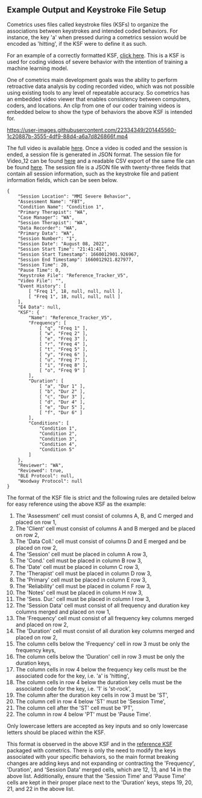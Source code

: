 ## Example Output and Keystroke File Setup
Cometrics uses files called keystroke files (KSFs) to organize the associations between keystrokes and intended coded behaviors.  For instance, the key 'a' when pressed during a cometrics session would be encoded as 'hitting', if the KSF were to define it as such.  

For an example of a correctly formatted KSF, [click here](https://github.com/Munroe-Meyer-Institute-VR-Laboratory/cometrics/blob/tutorials/tutorials/example_output_ksf_intro/ML_Coding_KSF.xlsx).  This is a KSF is used for coding videos of severe behavior with the intention of training a machine learning model.  

One of cometrics main development goals was the ability to perform retroactive data analysis by coding recorded video, which was not possible using existing tools to any level of repeatable accuracy.  So cometrics has an embedded video viewer that enables consistency between computers, coders, and locations.  An clip from one of our coder training videos is embedded below to show the type of behaviors the above KSF is intended for.


https://user-images.githubusercontent.com/22334349/201445560-1c20887b-3555-4df9-88d4-a6a7d826866f.mp4


The full video is available [here](https://github.com/Munroe-Meyer-Institute-VR-Laboratory/cometrics/blob/tutorials/tutorials/example_output_ksf_intro/Video_12.mp4).  Once a video is coded and the session is ended, a session file is generated in JSON format.  The session file for Video_12 can be found [here](https://github.com/Munroe-Meyer-Institute-VR-Laboratory/cometrics/blob/tutorials/tutorials/example_output_ksf_intro/12aMLMar222022.json) and a readable CSV export of the same file can be found [here](https://github.com/Munroe-Meyer-Institute-VR-Laboratory/cometrics/blob/tutorials/tutorials/example_output_ksf_intro/12aMLMar222022.csv).  The session file is a JSON file with twenty-three fields that contain all session information, such as the keystroke file and patient information fields, which can be seen below.

```
{
    "Session Location": "MMI Severe Behavior",
    "Assessment Name": "FBT",
    "Condition Name": "Condition 1",
    "Primary Therapist": "WA",
    "Case Manager": "WA",
    "Session Therapist": "WA",
    "Data Recorder": "WA",
    "Primary Data": "WA",
    "Session Number": "1",
    "Session Date": "August 08, 2022",
    "Session Start Time": "21:41:41",
    "Session Start Timestamp": 1660012901.926967,
    "Session End Timestamp": 1660012921.827977,
    "Session Time": 20,
    "Pause Time": 0,
    "Keystroke File": "Reference_Tracker_V5",
    "Video File": "",
    "Event History": [
        [ "Freq 1", 18, null, null, null ],
        [ "Freq 1", 18, null, null, null ]
    ],
    "E4 Data": null,
    "KSF": {
        "Name": "Reference_Tracker_V5",
        "Frequency": [
            [ "q", "Freq 1" ],
            [ "w", "Freq 2" ],
            [ "e", "Freq 3" ],
            [ "r", "Freq 4" ],
            [ "t", "Freq 5" ],
            [ "y", "Freq 6" ],
            [ "u", "Freq 7" ],
            [ "i", "Freq 8" ],
            [ "o", "Freq 9" ]
        ],
        "Duration": [
            [ "a", "Dur 1" ],
            [ "b", "Dur 2" ],
            [ "c", "Dur 3" ],
            [ "d", "Dur 4" ],
            [ "e", "Dur 5" ],
            [ "f", "Dur 6" ]
        ],
        "Conditions": [
            "Condition 1",
            "Condition 2",
            "Condition 3",
            "Condition 4",
            "Condition 5"
        ]
    },
    "Reviewer": "WA",
    "Reviewed": true,
    "BLE Protocol": null,
    "Woodway Protocol": null
}

```

The format of the KSF file is strict and the following rules are detailed below for easy reference using the above KSF as the example:
1. The 'Assessment' cell must consist of columns A, B, and C merged and placed on row 1,
2. The 'Client' cell must consist of columns A and B merged and be placed on row 2,
3. The 'Data Coll.' cell must consist of columns D and E merged and be placed on row 2,
4. The 'Session' cell must be placed in column A row 3,
5. The 'Cond.' cell must be placed in column B row 3,
6. The 'Date' cell must be placed in column C row 3,
7. The 'Therapist' cell must be placed in column D row 3,
8. The 'Primary' cell must be placed in column E row 3,
9. The 'Reliability' cell must be placed in column F row 3,
10. The 'Notes' cell must be placed in column H row 3,
11. The 'Sess. Dur.' cell must be placed in column I row 3,
12. The 'Session Data' cell must consist of all frequency and duration key columns merged and placed on row 1,
13. The 'Frequency' cell must consist of all frequency key columns merged and placed on row 2,
14. The 'Duration' cell must consist of all duration key columns merged and placed on row 2,
15. The column cells below the 'Frequency' cell in row 3 must be only the frequency keys,
16. The column cells below the 'Duration' cell in row 3 must be only the duration keys,
17. The column cells in row 4 below the frequency key cells must be the associated code for the key, i.e. 'a' is 'hitting',
18. The column cells in row 4 below the duration key cells must be the associated code for the key, i.e. '1' is 'st-rock',
19. The column after the duration key cells in row 3 must be 'ST',
20. The column cell in row 4 below 'ST' must be 'Session Time',
21. The column cell after the 'ST' cell must be 'PT',
22. The column in row 4 below 'PT' must be 'Pause Time'.

Only lowercase letters are accepted as key inputs and so only lowercase letters should be placed within the KSF.

This format is observed in the above KSF and in the [reference KSF](https://github.com/Munroe-Meyer-Institute-VR-Laboratory/cometrics/blob/tutorials/reference/Reference_Tracker.xlsx) packaged with cometrics.  There is only the need to modify the keys associated with your specific behaviors, so the main format breaking changes are adding keys and not expanding or contracting the 'Frequency', 'Duration', and 'Session Data' merged cells, which are 12, 13, and 14 in the above list.  Additionally, ensure that the 'Session Time' and 'Pause Time' cells are kept in their proper place next to the 'Duration' keys, steps 19, 20, 21, and 22 in the above list.
